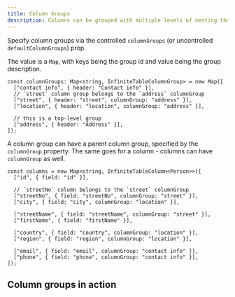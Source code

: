 ```yaml
---
title: Column Groups
description: Columns can be grouped with multiple levels of nesting thus making Infinite Table DataGrid a powerful tool for data analysts
---
```


Specify column groups via the controlled `columnGroups` (or uncontrolled `defaultColumnGroups`) prop.

The value is a `Map`, with keys being the group id and value being the group description.

```tsx title=defining-column-groups
const columnGroups: Map<string, InfiniteTableColumnGroup> = new Map([
  ["contact info", { header: "Contact info" }],
  // `street` column group belongs to the `address` columnGroup
  ["street", { header: "street", columnGroup: "address" }],
  ["location", { header: "location", columnGroup: "address" }],

  // this is a top-level group
  ["address", { header: "Address" }],
]);
```

A column group can have a parent column group, specified by the `columnGroup` property. The same goes for a column - columns can have `columnGroup` as well.

```tsx title=defining-columns-with-groups
const columns = new Map<string, InfiniteTableColumn<Person>>([
  ["id", { field: "id" }],

  // `streetNo` column belongs to the `street` columnGroup
  ["streetNo", { field: "streetNo", columnGroup: "street" }],
  ["city", { field: "city", columnGroup: "location" }],

  ["streetName", { field: "streetName", columnGroup: "street" }],
  ["firstName", { field: "firstName" }],

  ["country", { field: "country", columnGroup: "location" }],
  ["region", { field: "region", columnGroup: "location" }],

  ["email", { field: "email", columnGroup: "contact info" }],
  ["phone", { field: "phone", columnGroup: "contact info" }],
]);
```

## Column groups in action

<Sandpack>

```tsx file=column-groups-example.page.tsx
```

```tsx file=column-groups-data.ts
```

</Sandpack>
